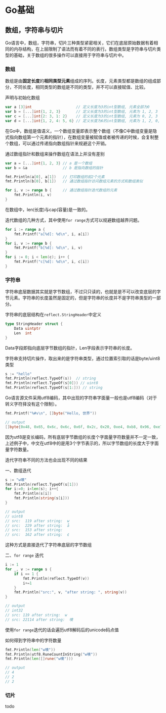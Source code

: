 # Go基础

## 数组，字符串与切片

Go语言中，数组，字符串，切片三种类型紧密相关，它们在底层原始数据有着相同的内存结构，在上层限制了语法而有着不同的表行。数组类型是字符串与切片类型的基础，关于数组的很多操作可以直接用于字符串与切片中。

### 数组

数组是由**固定长度**的**相同类型元素**组成的序列。长度，元素类型都是数组的组成部分，不同长度，相同类型的数组是不同的类型，并不可以直接赋值、比较。



声明与初始化数组

```go
var a [3]int                    // 定义长度为3的int型数组, 元素全部为0
var b = [...]int{1, 2, 3}       // 定义长度为3的int型数组, 元素为 1, 2, 3
var c = [...]int{2: 3, 1: 2}    // 定义长度为3的int型数组, 元素为 0, 2, 3
var d = [...]int{1, 2, 4: 5, 6} // 定义长度为6的int型数组, 元素为 1, 2, 0, 0, 5, 6
```

在Go中，数组是值语义，一个数组变量即表示整个数组（不像C中数组变量是隐式指向数组第一个元素的指针），在数组变量被赋值或者被传递的时候，会复制整个数组，可以通过传递指向数组指针来规避这个开销。



通过数组指针和数组来操作数组在语法上并没有差别

```go
var a = [...]int{1, 2, 3} // a 是一个数组
var b = &a                // b 是指向数组的指针

fmt.Println(a[0], a[1])   // 打印数组的前2个元素
fmt.Println(b[0], b[1])   // 通过数组指针访问数组元素的方式和数组类似

for i, v := range b {     // 通过数组指针迭代数组的元素
    fmt.Println(i, v)
}
```



在数组中，len(长度)与cap(容量)是一致的。

迭代数组的几种方式，其中使用`for range`方式可以规避数组越界问题。

```go
for i := range a {
    fmt.Printf("a[%d]: %d\n", i, a[i])
} 
for i, v := range b {
    fmt.Printf("b[%d]: %d\n", i, v)
}
for i := 0; i < len(c); i++ {
    fmt.Printf("c[%d]: %d\n", i, c[i])
}
```



### 字符串

字符串底层数据其实就是字节数组，不过只只读的，也就是是不可以改变底层的字节元素。字符串的长度虽然是固定的，但是字符串的长度并不是字符串类型的一部分。

字符串的底层结构在`reflect.StringHeader`中定义

```go
type StringHeader struct {
    Data uintptr
    Len  int
}
```

Data字段即指向底层字节数组的指针，Len字段表示字符串的长度。



字符串支持切片操作，取出来的是字符串类型，通过位置索引取的话是byte/uint8类型

```go
s := "hello"
fmt.Println(reflect.TypeOf(s))  // string
fmt.Println(reflect.TypeOf(s[0])) // uint8
fmt.Println(reflect.TypeOf(s[1:])) // string
```



Go语言源文件采用utf8编码，其中出现的字符串字面量一般也是utf8编码（对于转义字符择没有这个限制）。

```go
fmt.Printf("%#v\n", []byte("Hello, 世界"))

// output
[]byte{0x48, 0x65, 0x6c, 0x6c, 0x6f, 0x2c, 0x20, 0xe4, 0xb8, 0x96, 0xe7, 0x95, 0x8c}
```

因为utf8是变长编码，所有底层字节数组的长度个字面量字符数量并不一定一致，上述例子中，中文在utf8中的是用3个字节表示的，所以字节数组的长度大于字面量字符数量。



迭代字符串不同的方法也会出现不同的结果

一、数组迭代

```go
s := "w噢"
fmt.Println(reflect.TypeOf(s[1]))
for i:=0; i<len(s); i++{
    fmt.Println(s[i])
    fmt.Println(string(s[i]))
}

// output
// uint8
// src:  119 after string:  w
// src:  229 after string:  å
// src:  153 after string:  
// src:  162 after string:  ¢
```

这种方式是直接迭代了字符串底层的字节数组



二、`for range` 迭代

```go
i := 1
for _, v := range s {
    if i == 1 {
        fmt.Println(reflect.TypeOf(v))
        i+=1
    }
    fmt.Println("src:", v, "after string: ", string(v))
}

// output
// int32
// src: 119 after string:  w
// src: 22114 after string:  噢
```

使用`for range`迭代的话会遍历utf8解码后的unicode码点值



如何得到字符串中的字符数量

```go
fmt.Println(len("w噢"))
fmt.Println(utf8.RuneCountInString("w噢"))
fmt.Println(len([]rune("w噢")))

// output
// 4
// 2
// 2
```



### 切片

todo

